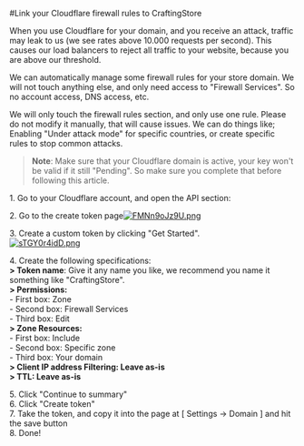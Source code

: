 #Link your Cloudflare firewall rules to CraftingStore

When you use Cloudflare for your domain, and you receive an attack, traffic may leak to us (we see rates above 10.000 requests per second). This causes our load balancers to reject all traffic to your website, because you are above our threshold.

We can automatically manage some firewall rules for your store domain. We will not touch anything else, and only need access to "Firewall Services". So no account access, DNS access, etc.

We will only touch the firewall rules section, and only use one rule. Please do not modify it manually, that will cause issues. We can do things like; Enabling "Under attack mode" for specific countries, or create specific rules to stop common attacks.

> **Note**: Make sure that your Cloudflare domain is active, your key won't be valid if it still "Pending". So make sure you complete that before following this article.

1\. Go to your Cloudflare account, and open the API section: 

2\. Go to the create token page[![FMNn9oJz9U.png](/img/general/link-your-cloudflare-firewall-rules-to-craftingstore/4p26hr6sks.png)](/img/general/link-your-cloudflare-firewall-rules-to-craftingstore/ev23pqlkpy.png)

3\. Create a custom token by clicking "Get Started".  
[![sTGY0r4idD.png](/img/general/link-your-cloudflare-firewall-rules-to-craftingstore/swhtf7rtvd.png)](/img/general/link-your-cloudflare-firewall-rules-to-craftingstore/jkce6ewcit.png)

4\. Create the following specifications:  
**&gt; Token name**: Give it any name you like, we recommend you name it something like "CraftingStore".  
**&gt; Permissions:**   
\- First box: Zone  
\- Second box: Firewall Services  
\- Third box: Edit  
**&gt; Zone Resources:**  
\- First box: Include  
\- Second box: Specific zone  
\- Third box: Your domain  
**&gt; Client IP address Filtering: Leave as-is**  
**&gt; TTL: Leave as-is**

5\. Click "Continue to summary"  
6\. Click "Create token"  
7\. Take the token, and copy it into the page at \[ Settings -&gt; Domain \] and hit the save button  
8\. Done!
